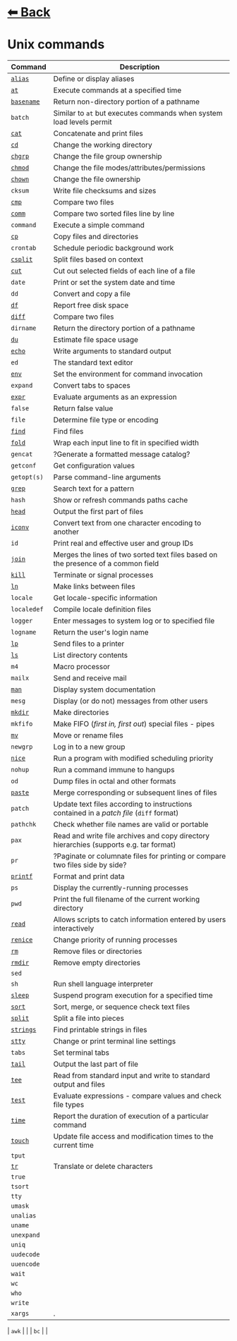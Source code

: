 # [⬅ Back	](../README.md)
# Unix commands

| Command | Description |
| ---------- | ---------- |
| [`alias`](alias.md) | Define or display aliases |
| [`at`](at.md) | Execute commands at a specified time |
| [`basename`](basename.md) | Return non-directory portion of a pathname |
| `batch` | Similar to `at` but executes  commands  when  system  load  levels  permit|
| [`cat`](cat.md) | Concatenate and print files |
| [`cd`](cd.md) | Change the working directory |
| [`chgrp`](chgrp.md) | Change the file group ownership |
| [`chmod`](chmod.md) | Change the file modes/attributes/permissions|
| [`chown`](chown.md) | Change the file ownership |
| `cksum` | Write file checksums and sizes |
| [`cmp`](cmp.md) | Compare two files |
| [`comm`](comm.md) | Compare two sorted files line by line |
| `command` | Execute a simple command |
| [`cp`](cp.md) | Copy files and directories |
| `crontab` | Schedule periodic background work |
| [`csplit`](csplit.md) | Split files based on context |
| [`cut`](cut.md) | Cut out selected fields of each line of a file |
| `date` | Print or set the system date and time |
| `dd` | Convert and copy a file |
| [`df`](df.md) | Report free disk space |
| [`diff`](diff.md) | Compare two files |
| `dirname` | Return the directory portion of a pathname |
| [`du`](du.md) | Estimate file space usage |
| [`echo`](echo.md) | Write arguments to standard output	|
| `ed` | The standard text editor |
| [`env`](env.md) | Set the environment for command invocation	|
| `expand` | Convert tabs to spaces |
| [`expr`](expr.md) | Evaluate arguments as an expression |
| `false` | Return false value |
| `file` | Determine file type or encoding |
| [`find`](find.md) | Find files|
| [`fold`](fold.md) | Wrap each input line to fit in specified width|
| `gencat` | ?Generate a formatted message catalog? |
| `getconf` | Get configuration values |
| `getopt(s)` | Parse command-line arguments |
| [`grep`](grep.md) | Search text for a pattern |
| `hash` | Show or refresh commands paths cache |
| [`head`](head.md) | Output the first part of files |
| [`iconv`](iconv.md) | Convert text from one character encoding to another |
| `id` | Print real and effective user and group IDs |
| [`join`](join.md) | Merges the lines of two sorted text files based on the presence of a common field |
| [`kill`](kill.md) | Terminate or signal processes |
| [`ln`](ln.md) | Make links between files |
| `locale` | Get locale-specific information |
| `localedef` | Compile locale definition files|
| `logger` | Enter messages to system log or to specified file |
| `logname` | Return the user's login name |
| [`lp`](lp.md) | Send files to a printer |
| [`ls`](ls.md) | List directory contents |
| `m4` | Macro processor |
| `mailx` | Send and receive mail |
| [`man`](man.md) | Display system documentation |
| `mesg` | Display (or do not) messages from other users |
| [`mkdir`](mkdir.md) | Make directories |
| `mkfifo` | Make FIFO (*first in, first out*) special files - pipes |
| [`mv`](mv.md) | Move or rename files |
| `newgrp` | Log in to a new group |
| [`nice`](nice.md) | Run a program with modified scheduling priority |
| `nohup` | Run a command immune to hangups |
| `od` | Dump files in octal and other formats |
| [`paste`](paste.md) | Merge corresponding or subsequent lines of files |
| `patch` | Update text files according to instructions contained in a *patch file* (`diff` format) |
| `pathchk` | Check whether file names are valid or portable |
| `pax` | Read and write file archives and copy directory hierarchies (supports e.g. tar format)|
| `pr` | ?Paginate or columnate files for printing or compare two files side by side? |
| [`printf`](printf.md) | Format and print data |
| `ps` | Display the currently-running processes |
| `pwd` | Print the full filename of the current working directory |
| [`read`](read.md) | Allows scripts to catch information entered by users interactively |
| [`renice`](renice.md) | Change priority of running processes |
| [`rm`](rm.md) | Remove files or directories |
| [`rmdir`](rmdir.md) | Remove empty directories |
| `sed` | |
| `sh` | Run shell language interpreter |
| [`sleep`](sleep.md) | Suspend program execution for a specified time |
| [`sort`](sort.md) | Sort, merge, or sequence check text files |
| [`split`](split.md) | Split a file into pieces |
| [`strings`](strings.md) | Find printable strings in files |
| [`stty`](stty.md) | Change or print terminal line settings |
| `tabs` | Set terminal tabs |
| [`tail`](tail.md) | Output the last part of file |
| [`tee`](tee.md) | Read from standard input and write to standard output and files |
| [`test`](test.md) | Evaluate expressions - compare values and check file types |
| [`time`](time.md) | Report the duration of execution of a particular command |
| [`touch`](touch.md) | Update file access and modification times to the current time |
| `tput` | |
| [`tr`](tr.md) | Translate or delete characters |
| `true` | |
| `tsort` | |
| `tty` | |
| `umask` | |
| `unalias` | |
| `uname` | |
| `unexpand` | |
| `uniq` | |
| `uudecode` | |
| `uuencode` | |
| `wait` | |
| `wc` | |
| `who` | |
| `write` | |
| `xargs` | . |

| `awk` | |
| `bc` | |
